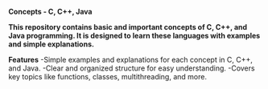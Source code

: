 **Concepts - C, C++, Java**


**This repository contains basic and important concepts of C, C++, and Java programming. It is designed to learn these languages with examples and simple explanations.**

**Features**
-Simple examples and explanations for each concept in C, C++, and Java.
-Clear and organized structure for easy understanding.
-Covers key topics like functions, classes, multithreading, and more.
